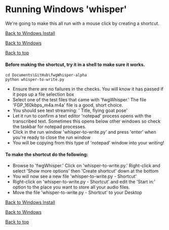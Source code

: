 # Running Windows 'whisper'
We're going to make this all run with a mouse click by creating a shortcut.

[Back to Windows Install](INSTALL_windows.md)

[Back to Windows](FAQ_windows.md)

[Back to top](../README.md)

#### Before making the shortcut, try it in a shell to make sure it works.
```commandline
cd Documents\GitHub\fwgWhisper-alpha
python whisper-to-write.py
```
   - Ensure there are no failures in the checks.  You will know it has passed if it pops up a file selection box
   - Select one of the test files that came with 'fwgWhisper.'  The file 'FGP_160kbps_m4a.m4a' file is a good, short choice.
   - You should see text streaming:   '<time stamp> Title, flying goat pose'
   - Let it run to confirm a text editor 'notepad' process opens with the transcribed text.   Sometimes this opens below other windows so check the taskbar for notepad processes.
   - Click in the run window 'whisper-to-write.py' and press 'enter' when you're ready to close the run window
   - You will be copying from this type of 'notepad' window into your writing!

#### To make the shortcut do the following:
   - Browse to 'fwgWhisper.'  Click on 'whisper-to-write.py.'  Right-click and select 'Show more options' then 'Create shortcut' down at the bottom
   - You will now see a new file 'whisper-to-write.py - Shortcut'
   - Right-click on 'whisper-to-write.py - Shortcut' and edit the 'Start in:' option to the place you want to store all your audio files.
   - Move the file 'whisper-to-write.py - Shortcut' to your Desktop


[Back to Windows Install](INSTALL_windows.md)

[Back to Windows](FAQ_windows.md)

[Back to top](../README.md)

